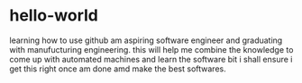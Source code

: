 # hello-world
learning how to use github
am aspiring software engineer and graduating with manufucturing engineering. this will help me combine the knowledge to come up with automated machines and learn the software bit
i shall ensure i get this right once am done amd make the best softwares.
